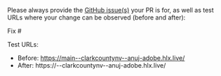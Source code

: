 Please always provide the [GitHub issue(s)](../issues) your PR is for, as well as test URLs where your change can be observed (before and after):

Fix #<gh-issue-id>

Test URLs:
- Before: https://main--clarkcountynv--anuj-adobe.hlx.live/
- After: https://<branch>--clarkcountynv--anuj-adobe.hlx.live/
